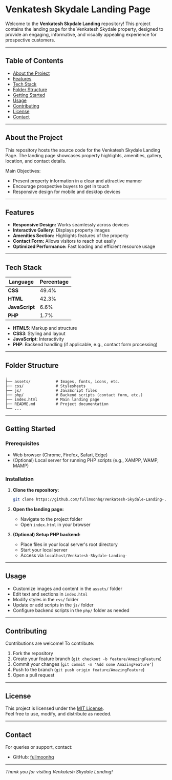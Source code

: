 # Venkatesh Skydale Landing Page

Welcome to the **Venkatesh Skydale Landing** repository! This project contains the landing page for the Venkatesh Skydale property, designed to provide an engaging, informative, and visually appealing experience for prospective customers.

---

## Table of Contents

- [About the Project](#about-the-project)
- [Features](#features)
- [Tech Stack](#tech-stack)
- [Folder Structure](#folder-structure)
- [Getting Started](#getting-started)
- [Usage](#usage)
- [Contributing](#contributing)
- [License](#license)
- [Contact](#contact)

---

## About the Project

This repository hosts the source code for the Venkatesh Skydale Landing Page. The landing page showcases property highlights, amenities, gallery, location, and contact details.

Main Objectives:
- Present property information in a clear and attractive manner
- Encourage prospective buyers to get in touch
- Responsive design for mobile and desktop devices

---

## Features

- **Responsive Design:** Works seamlessly across devices
- **Interactive Gallery:** Displays property images
- **Amenities Section:** Highlights features of the property
- **Contact Form:** Allows visitors to reach out easily
- **Optimized Performance:** Fast loading and efficient resource usage

---

## Tech Stack

| Language      | Percentage   |
|---------------|--------------|
| **CSS**       | 49.4%        |
| **HTML**      | 42.3%        |
| **JavaScript**| 6.6%         |
| **PHP**       | 1.7%         |

- **HTML5**: Markup and structure
- **CSS3**: Styling and layout
- **JavaScript**: Interactivity
- **PHP**: Backend handling (if applicable, e.g., contact form processing)

---

## Folder Structure

```
.
├── assets/           # Images, fonts, icons, etc.
├── css/              # Stylesheets
├── js/               # JavaScript files
├── php/              # Backend scripts (contact form, etc.)
├── index.html        # Main landing page
├── README.md         # Project documentation
└── ...
```

---

## Getting Started

### Prerequisites

- Web browser (Chrome, Firefox, Safari, Edge)
- (Optional) Local server for running PHP scripts (e.g., XAMPP, WAMP, MAMP)

### Installation

1. **Clone the repository:**
   ```bash
   git clone https://github.com/fullmoonhq/Venkatesh-Skydale-Landing-.git
   ```

2. **Open the landing page:**
   - Navigate to the project folder
   - Open `index.html` in your browser

3. **(Optional) Setup PHP backend:**
   - Place files in your local server's root directory
   - Start your local server
   - Access via `localhost/Venkatesh-Skydale-Landing-`

---

## Usage

- Customize images and content in the `assets/` folder
- Edit text and sections in `index.html`
- Modify styles in the `css/` folder
- Update or add scripts in the `js/` folder
- Configure backend scripts in the `php/` folder as needed

---

## Contributing

Contributions are welcome! To contribute:

1. Fork the repository
2. Create your feature branch (`git checkout -b feature/AmazingFeature`)
3. Commit your changes (`git commit -m 'Add some AmazingFeature'`)
4. Push to the branch (`git push origin feature/AmazingFeature`)
5. Open a pull request

---

## License

This project is licensed under the [MIT License](LICENSE).  
Feel free to use, modify, and distribute as needed.

---

## Contact

For queries or support, contact:

- GitHub: [fullmoonhq](https://github.com/fullmoonhq)
  
---

*Thank you for visiting Venkatesh Skydale Landing!*
